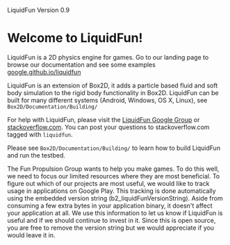 LiquidFun Version 0.9

# Welcome to LiquidFun!

LiquidFun is a 2D physics engine for games.  Go to our landing page to
browse our documentation and see some examples [google.github.io/liquidfun][]

LiquidFun is an extension of Box2D, it adds a particle based fluid and soft
body simulation to the rigid body functionality in Box2D.  LiquidFun can be
built for many different systems (Android, Windows, OS X, Linux), see
`Box2D/Documentation/Building/`

For help with LiquidFun, please visit the [LiquidFun Google Group][] or
[stackoverflow.com][].  You can post your questions to stackoverflow.com
tagged with `liquidfun`.

Please see `Box2D/Documentation/Building/` to learn how to build LiquidFun and
run the testbed.

The Fun Propulsion Group wants to help you make games.  To do this well, we
need to focus our limited resources where they are most beneficial.  To figure
out which of our projects are most useful, we would like to track usage in
applications on Google Play.  This tracking is done automatically using the
embedded version string (b2_liquidFunVersionString).  Aside from consuming a
few extra bytes in your application binary, it doesn't affect your application
at all.  We use this information to let us know if LiquidFun is useful and if
we should continue to invest in it.  Since this is open source, you are free
to remove the version string but we would appreciate if you would leave it in.

  [LiquidFun Google Group]: http://group.google.com/group/liquidfun
  [stackoverflow.com]: http://www.stackoverflow.com
  [google.github.io/liquidfun]: http://google.github.io/liquidfun
